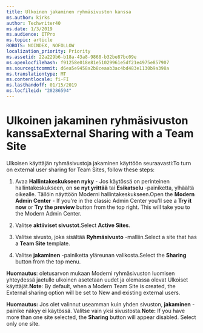 ```yaml
---
title: Ulkoinen jakaminen ryhmäsivuston kanssa
ms.author: kirks
author: Techwriter40
ms.date: 1/3/2019
ms.audience: ITPro
ms.topic: article
ROBOTS: NOINDEX, NOFOLLOW
localization_priority: Priority
ms.assetid: 22a229b6-b18a-43a8-9868-b32be87bc09e
ms.openlocfilehash: f91258e018e81e51029961e5df21e4975e857907
ms.sourcegitcommit: d6ea5e9458a2b8ceaab3ac4bd483e1130b9a398a
ms.translationtype: MT
ms.contentlocale: fi-FI
ms.lasthandoff: 01/15/2019
ms.locfileid: "28286594"
---
```

# <a name="external-sharing-with-a-team-site"></a><span data-ttu-id="9a98c-102">Ulkoinen jakaminen ryhmäsivuston kanssa</span><span class="sxs-lookup"><span data-stu-id="9a98c-102">External Sharing with a Team Site</span></span>

<span data-ttu-id="9a98c-103">Ulkoisen käyttäjän ryhmäsivustoja jakaminen käyttöön seuraavasti:</span><span class="sxs-lookup"><span data-stu-id="9a98c-103">To turn on external user sharing for Team Sites, follow these steps:</span></span> 
  
1. <span data-ttu-id="9a98c-p101">Avaa **Hallintakeskukseen nyky** - Jos käytössä on perinteinen hallintakeskukseen, on **se nyt yrittää** tai **Esikatselu** -painiketta, ylhäältä oikealle. Tällöin näyttöön Moderni hallintakeskukseen.</span><span class="sxs-lookup"><span data-stu-id="9a98c-p101">Open the **Modern Admin Center** - If you're in the classic Admin Center you'll see a **Try it now** or **Try the preview** button from the top right. This will take you to the Modern Admin Center.</span></span> 
  
2. <span data-ttu-id="9a98c-106">Valitse **aktiiviset sivustot**.</span><span class="sxs-lookup"><span data-stu-id="9a98c-106">Select **Active Sites**.</span></span> 
  
3. <span data-ttu-id="9a98c-107">Valitse sivusto, joka sisältää **Ryhmäsivusto** -malliin.</span><span class="sxs-lookup"><span data-stu-id="9a98c-107">Select a site that has a **Team Site** template.</span></span> 
  
4. <span data-ttu-id="9a98c-108">Valitse **jakaminen** -painiketta yläreunan valikosta.</span><span class="sxs-lookup"><span data-stu-id="9a98c-108">Select the **Sharing** button from the top menu.</span></span> 
  
 <span data-ttu-id="9a98c-109">**Huomautus**: oletusarvon mukaan Moderni ryhmäsivuston luomisen yhteydessä jaetulle ulkoinen asetetaan uudet ja olemassa olevat Ulkoiset käyttäjät.</span><span class="sxs-lookup"><span data-stu-id="9a98c-109">**Note**: By default, when a Modern Team Site is created, the External sharing option will be set to New and existing external users.</span></span> 
  
 <span data-ttu-id="9a98c-p102">**Huomautus:** Jos olet valinnut useamman kuin yhden sivuston, **jakaminen** -painike näkyy ei käytössä. Valitse vain yksi sivustosta.</span><span class="sxs-lookup"><span data-stu-id="9a98c-p102">**Note:** If you have more than one site selected, the **Sharing** button will appear disabled. Select only one site.</span></span> 
  

